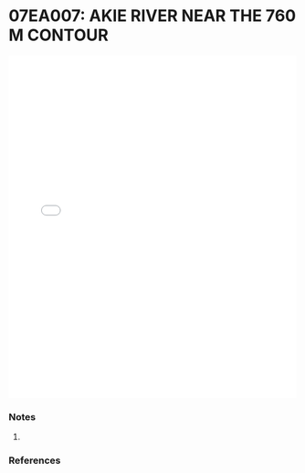 # 07EA007: AKIE RIVER NEAR THE 760 M CONTOUR

<iframe src="/_static/stations/07EA007_fdc.html" width="100%" height="600" frameborder="0"></iframe>

### Notes
1. 

### References

